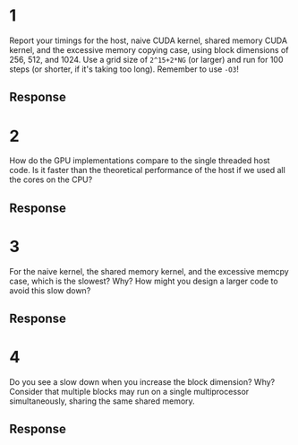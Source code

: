 # 1
Report your timings for the host, naive CUDA kernel, shared memory CUDA kernel,
and the excessive memory copying case, using block dimensions of 256, 512,
and 1024. Use a grid size of `2^15+2*NG` (or larger) and run for 100 steps (or
shorter, if it's taking too long). Remember to use `-O3`!

## Response

# 2
How do the GPU implementations compare to the single threaded host code. Is it
faster than the theoretical performance of the host if we used all the cores on
the CPU?

## Response

# 3
For the naive kernel, the shared memory kernel, and the excessive memcpy case,
which is the slowest? Why? How might you design a larger code to avoid this slow down?

## Response

# 4
Do you see a slow down when you increase the block dimension? Why? Consider
that multiple blocks may run on a single multiprocessor simultaneously, sharing
the same shared memory.

## Response
